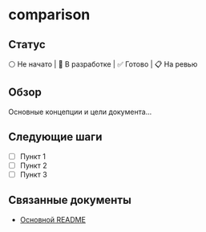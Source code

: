 # comparison

## Статус
⚪ Не начато | 🔄 В разработке | ✅ Готово | 📋 На ревью

## Обзор
Основные концепции и цели документа...

## Следующие шаги
- [ ] Пункт 1
- [ ] Пункт 2
- [ ] Пункт 3

## Связанные документы
- [Основной README](../README.md)
